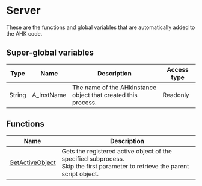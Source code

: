 # Server

These are the functions and global variables that are automatically added to the AHK code.




## Super-global variables
| Type | Name | Description | Access type |
| -------- | -------- | -------- | -------- |
| String | A_InstName | The name of the AHkInstance object that created this process. | Readonly |




## Functions
| Name | Description |
| -------- | -------- |
| [GetActiveObject](AHkInstance-GetActiveObject.md) | Gets the registered active object of the specified subprocess.<br>Skip the first parameter to retrieve the parent script object. |
